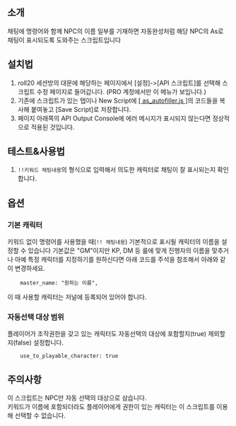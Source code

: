 ## 소개
채팅에 명령어와 함께 NPC의 이름 일부를 기재하면 자동완성처럼 해당 NPC의 As로 채팅이 표시되도록 도와주는 스크립트입니다

## 설치법
1. roll20 세션방의 대문에 해당하는 페이지에서 [설정]->[API 스크립트]를 선택해 스크립트 수정 페이지로 들어갑니다. (PRO 계정에서만 이 메뉴가 보입니다.)
2. 기존에 스크립트가 있는 탭이나 New Script에 [[ as_autofiller.js ]](https://github.com/kibkibe/roll20-api-scripts/blob/master/as_autofiller/as_autofiller.js)의 코드들을 복사해 붙여놓고 [Save Script]로 저장합니다. 
3. 페이지 아래쪽의 API Output Console에 에러 메시지가 표시되지 않는다면 정상적으로 적용된 것입니다.

## 테스트&사용법
1. `!!키워드 채팅내용`의 형식으로 입력해서 의도한 캐릭터로 채팅이 잘 표시되는지 확인합니다.

## 옵션
### 기본 캐릭터
키워드 없이 명령어를 사용했을 때(`!! 채팅내용`) 기본적으로 표시될 캐릭터의 이름을 설정할 수 있습니다 
기본값은 "GM"이지만 KP, DM 등 룰에 맞게 진행자의 이름을 맞추거나 아예 특정 캐릭터를 지정하기를 원하신다면 아래 코드를 주석을 참조해서 아래와 같이 변경하세요.

        master_name: "원하는 이름",
       
이 때 사용할 캐릭터는 저널에 등록되어 있어야 합니다.

### 자동선택 대상 범위
플레이어가 조작권한을 갖고 있는 캐릭터도 자동선택의 대상에 포함할지(true) 제외할지(false) 설정합니다.

        use_to_playable_character: true

## 주의사항
이 스크립트는 NPC만 자동 선택의 대상으로 삼습니다.  
키워드가 이름에 포함되더라도 플레이어에게 권한이 있는 캐릭터는 이 스크립트를 이용해 선택할 수 없습니다.

